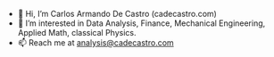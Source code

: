 - 👋 Hi, I’m Carlos Armando De Castro (cadecastro.com)
- 👀 I’m interested in Data Analysis, Finance, Mechanical Engineering, Applied Math, classical Physics.
- 📫 Reach me at analysis@cadecastro.com

<!---
cadecastro/cadecastro is a ✨ special ✨ repository because its `README.md` (this file) appears on your GitHub profile.
You can click the Preview link to take a look at your changes.
--->
